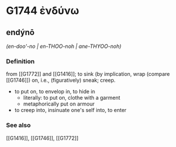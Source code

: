 # G1744 ἐνδύνω

## endýnō

_(en-doo'-no | en-THOO-noh | ane-THYOO-noh)_

### Definition

from [[G1772]] and [[G1416]]; to sink (by implication, wrap (compare [[G1746]]) on, i.e., (figuratively) sneak; creep.

- to put on, to envelop in, to hide in
  - literally: to put on, clothe with a garment
  - metaphorically put on armour
- to creep into, insinuate one's self into, to enter

### See also

[[G1416]], [[G1746]], [[G1772]]

